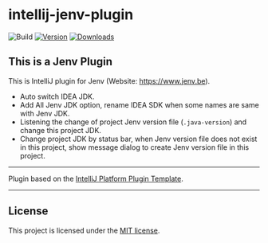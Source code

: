 # intellij-jenv-plugin

![Build](https://github.com/JokingAboutLife/intellij-jenv-plugin/workflows/Build/badge.svg)
[![Version](https://img.shields.io/jetbrains/plugin/v/PLUGIN_ID.svg)](https://plugins.jetbrains.com/plugin/PLUGIN_ID)
[![Downloads](https://img.shields.io/jetbrains/plugin/d/PLUGIN_ID.svg)](https://plugins.jetbrains.com/plugin/PLUGIN_ID)

<!-- Plugin description -->

## This is a Jenv Plugin
This is IntelliJ plugin for Jenv (Website: https://www.jenv.be).

- Auto switch IDEA JDK.
- Add All Jenv JDK option, rename IDEA SDK when some names are same with Jenv JDK.
- Listening the change of project Jenv version file (`.java-version`) and change this project JDK.
- Change project JDK by status bar, when Jenv version file does not exist in this project, show message dialog to create Jenv version file in this project.

<!-- Plugin description end -->

---

Plugin based on the [IntelliJ Platform Plugin Template][template].

---

## License
This project is licensed under the [MIT license].

[template]: https://github.com/JetBrains/intellij-platform-plugin-template
[docs:plugin-description]: https://plugins.jetbrains.com/docs/intellij/plugin-user-experience.html#plugin-description-and-presentation
[Jenv]: https://www.jenv.be
[MIT license]: https://github.com/JokingAboutLife/intellij-jenv-plugin/blob/8969efeb61b4cc2aaea465fb07ccac5bbca04272/LICENSE
